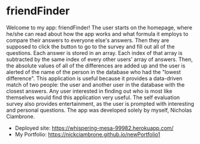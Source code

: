# friendFinder
Welcome to my app: friendFinder! The user starts on the homepage, where he/she can read about how the app works and what formula it employs to compare their answers to everyone else's answers. Then they are supposed to click the button to go to the survey and fill out all of the questions. Each answer is stored in an array. Each index of that array is subtracted by the same index of every other users' array of answers. Then, the absolute values of all of the differences are added up and the user is alerted of the name of the person in the database who had the "lowest difference". This application is useful because it provides a data-driven match of two people: the user and another user in the database with the closest answers. Any user interested in finding out who is most like themselves would find this application very useful. The self evaluation survey also provides entertainment, as the user is prompted with interesting and personal questions. The app was developed solely by myself, Nicholas Ciambrone.
* Deployed site: https://whispering-mesa-99982.herokuapp.com/
* My Portfolio: https://nickciambrone.github.io/newPortfolio1

